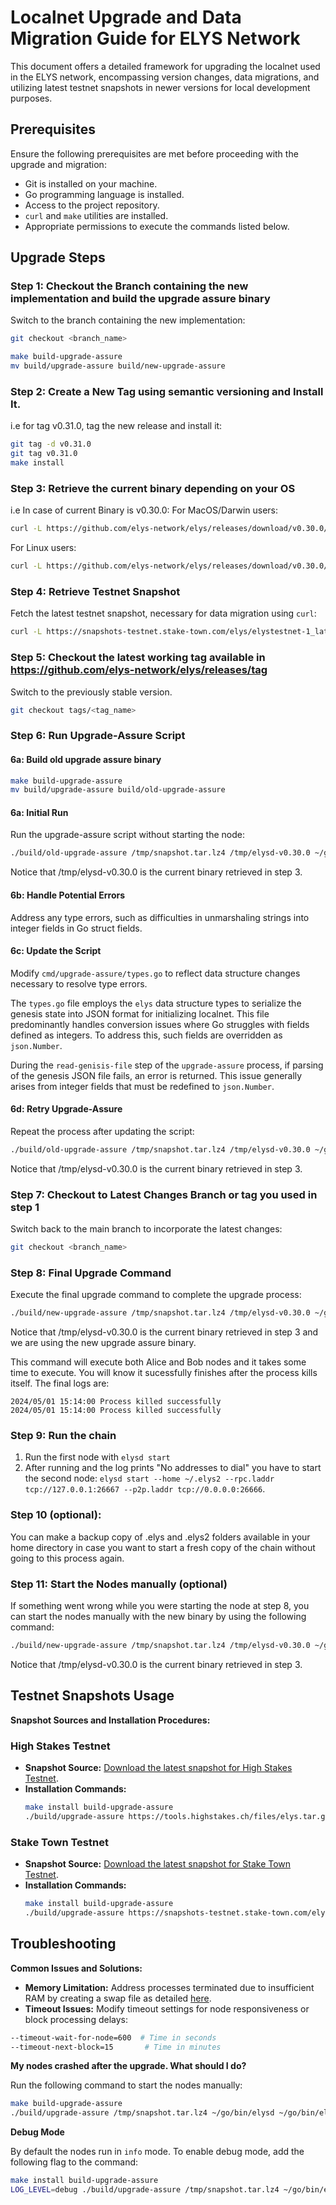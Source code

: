 # Localnet Upgrade and Data Migration Guide for ELYS Network

This document offers a detailed framework for upgrading the localnet used in the ELYS network, encompassing version changes, data migrations, and utilizing latest testnet snapshots in newer versions for local development purposes.

## Prerequisites

Ensure the following prerequisites are met before proceeding with the upgrade and migration:

- Git is installed on your machine.
- Go programming language is installed.
- Access to the project repository.
- `curl` and `make` utilities are installed.
- Appropriate permissions to execute the commands listed below.

## Upgrade Steps

### Step 1: Checkout the Branch containing the new implementation and build the upgrade assure binary

Switch to the branch containing the new implementation:

```bash
git checkout <branch_name>
```

```bash
make build-upgrade-assure
mv build/upgrade-assure build/new-upgrade-assure
```

### Step 2: Create a New Tag using semantic versioning and Install It.

i.e for tag v0.31.0, tag the new release and install it:

```bash
git tag -d v0.31.0
git tag v0.31.0
make install
```

### Step 3: Retrieve the current binary depending on your OS

i.e In case of current Binary is v0.30.0:
For MacOS/Darwin users:

```bash
curl -L https://github.com/elys-network/elys/releases/download/v0.30.0/elysd-v0.30.0-darwin-arm64 -o /tmp/elysd-v0.30.0
```

For Linux users:

```bash
curl -L https://github.com/elys-network/elys/releases/download/v0.30.0/elysd-v0.30.0-linux-amd64 -o /tmp/elysd-v0.30.0
```

### Step 4: Retrieve Testnet Snapshot

Fetch the latest testnet snapshot, necessary for data migration using `curl`:

```bash
curl -L https://snapshots-testnet.stake-town.com/elys/elystestnet-1_latest.tar.lz4 -o /tmp/snapshot.tar.lz4
```

### Step 5: Checkout the latest working tag available in https://github.com/elys-network/elys/releases/tag

Switch to the previously stable version.

```bash
git checkout tags/<tag_name>
```

### Step 6: Run Upgrade-Assure Script

#### 6a: Build old upgrade assure binary

```bash
make build-upgrade-assure
mv build/upgrade-assure build/old-upgrade-assure
```

#### 6a: Initial Run

Run the upgrade-assure script without starting the node:

```bash
./build/old-upgrade-assure /tmp/snapshot.tar.lz4 /tmp/elysd-v0.30.0 ~/go/bin/elysd --skip-node-start
```

Notice that /tmp/elysd-v0.30.0 is the current binary retrieved in step 3.

#### 6b: Handle Potential Errors

Address any type errors, such as difficulties in unmarshaling strings into integer fields in Go struct fields.

#### 6c: Update the Script

Modify `cmd/upgrade-assure/types.go` to reflect data structure changes necessary to resolve type errors.

The `types.go` file employs the `elys` data structure types to serialize the genesis state into JSON format for initializing localnet. This file predominantly handles conversion issues where Go struggles with fields defined as integers. To address this, such fields are overridden as `json.Number`.

During the `read-genisis-file` step of the `upgrade-assure` process, if parsing of the genesis JSON file fails, an error is returned. This issue generally arises from integer fields that must be redefined to `json.Number`.

#### 6d: Retry Upgrade-Assure

Repeat the process after updating the script:

```bash
./build/old-upgrade-assure /tmp/snapshot.tar.lz4 /tmp/elysd-v0.30.0 ~/go/bin/elysd --skip-node-start
```

Notice that /tmp/elysd-v0.30.0 is the current binary retrieved in step 3.

### Step 7: Checkout to Latest Changes Branch or tag you used in step 1

Switch back to the main branch to incorporate the latest changes:

```bash
git checkout <branch_name>
```

### Step 8: Final Upgrade Command

Execute the final upgrade command to complete the upgrade process:

```bash
./build/new-upgrade-assure /tmp/snapshot.tar.lz4 /tmp/elysd-v0.30.0 ~/go/bin/elysd --skip-snapshot --skip-chain-init
```

Notice that /tmp/elysd-v0.30.0 is the current binary retrieved in step 3 and we are using the new upgrade assure binary.

This command will execute both Alice and Bob nodes and it takes some time to execute. You will know it sucessfully finishes after the process
kills itself. The final logs are:

```
2024/05/01 15:14:00 Process killed successfully
2024/05/01 15:14:00 Process killed successfully
```

### Step 9: Run the chain

1. Run the first node with `elysd start`
2. After running and the log prints "No addresses to dial" you have to start the second node:
   `elysd start --home ~/.elys2 --rpc.laddr tcp://127.0.0.1:26667 --p2p.laddr tcp://0.0.0.0:26666`.

### Step 10 (optional):

You can make a backup copy of .elys and .elys2 folders available in your home directory in case you want
to start a fresh copy of the chain without going to this process again.

### Step 11: Start the Nodes manually (optional)

If something went wrong while you were starting the node at step 8, you can start the nodes manually with the new binary by using the following command:

```bash
./build/new-upgrade-assure /tmp/snapshot.tar.lz4 /tmp/elysd-v0.30.0 ~/go/bin/elysd --only-start-with-new-binary
```

Notice that /tmp/elysd-v0.30.0 is the current binary retrieved in step 3.

## Testnet Snapshots Usage

**Snapshot Sources and Installation Procedures:**

### High Stakes Testnet

- **Snapshot Source:** [Download the latest snapshot for High Stakes Testnet](https://tools.highstakes.ch/files/elys.tar.gz).
- **Installation Commands:**
  ```bash
  make install build-upgrade-assure
  ./build/upgrade-assure https://tools.highstakes.ch/files/elys.tar.gz ~/go/bin/elysd ~/go/bin/elysd --skip-proposal
  ```

### Stake Town Testnet

- **Snapshot Source:** [Download the latest snapshot for Stake Town Testnet](https://snapshots-testnet.stake-town.com/elys/elystestnet-1_latest.tar.lz4).
- **Installation Commands:**
  ```bash
  make install build-upgrade-assure
  ./build/upgrade-assure https://snapshots-testnet.stake-town.com/elys/elystestnet-1_latest.tar.lz4 ~/go/bin/elysd ~/go/bin/elysd --skip-proposal
  ```

## Troubleshooting

**Common Issues and Solutions:**

- **Memory Limitation:** Address processes terminated due to insufficient RAM by creating a swap file as detailed [here](https://wiki.manjaro.org/index.php?title=Swap#Using_a_Swapfile).
- **Timeout Issues:** Modify timeout settings for node responsiveness or block processing delays:

```bash
--timeout-wait-for-node=600  # Time in seconds
--timeout-next-block=15       # Time in minutes
```

**My nodes crashed after the upgrade. What should I do?**

Run the following command to start the nodes manually:

```bash
make build-upgrade-assure
./build/upgrade-assure /tmp/snapshot.tar.lz4 ~/go/bin/elysd ~/go/bin/elysd --only-start-with-new-binary
```

**Debug Mode**

By default the nodes run in `info` mode. To enable debug mode, add the following flag to the command:

```bash
make install build-upgrade-assure
LOG_LEVEL=debug ./build/upgrade-assure /tmp/snapshot.tar.lz4 ~/go/bin/elysd ~/go/bin/elysd --only-start-with-new-binary
```
